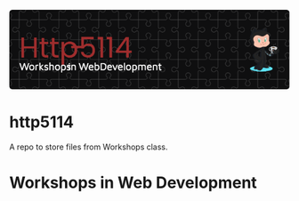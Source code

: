 ![banner](Header.png)
# http5114
A repo to store files from Workshops class.
# Workshops in Web Development
